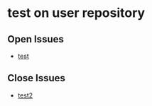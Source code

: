 # test on user repository

## Open Issues
- [test](https://github.com/pasca-l/test/issues/1)

## Close Issues
- [test2](https://github.com/pasca-l/test/issues/2)
